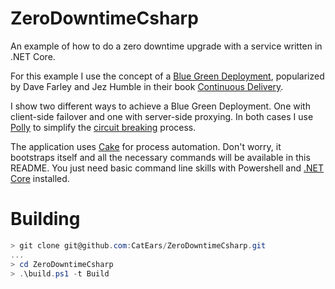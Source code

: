 # ZeroDowntimeCsharp

An example of how to do a zero downtime upgrade with a service written in .NET
Core.

For this example I use the concept of a [Blue Green
Deployment](https://martinfowler.com/bliki/BlueGreenDeployment.html),
popularized by Dave Farley and Jez Humble in their book [Continuous
Delivery](https://www.goodreads.com/book/show/8686650-continuous-delivery).

I show two different ways to achieve a Blue Green Deployment. One with
client-side failover and one with server-side proxying. In both cases I use
[Polly](https://github.com/App-vNext/Polly) to simplify the [circuit
breaking](https://martinfowler.com/bliki/CircuitBreaker.html) process.

The application uses [Cake](https://cakebuild.net/) for process automation.
Don't worry, it bootstraps itself and all the necessary commands will be
available in this README. You just need basic command line skills with
Powershell and [.NET Core](https://dotnet.microsoft.com/download) installed.

# Building

```powershell
> git clone git@github.com:CatEars/ZeroDowntimeCsharp.git
...
> cd ZeroDowntimeCsharp
> .\build.ps1 -t Build
```
